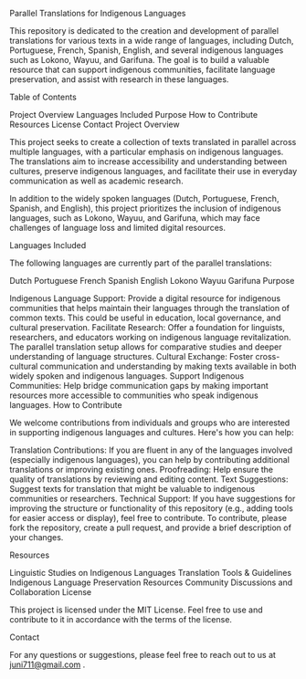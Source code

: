 Parallel Translations for Indigenous Languages

This repository is dedicated to the creation and development of parallel translations for various texts in a wide range of languages, including Dutch, Portuguese, French, Spanish, English, and several indigenous languages such as Lokono, Wayuu, and Garifuna. The goal is to build a valuable resource that can support indigenous communities, facilitate language preservation, and assist with research in these languages.

Table of Contents

Project Overview
Languages Included
Purpose
How to Contribute
Resources
License
Contact
Project Overview

This project seeks to create a collection of texts translated in parallel across multiple languages, with a particular emphasis on indigenous languages. The translations aim to increase accessibility and understanding between cultures, preserve indigenous languages, and facilitate their use in everyday communication as well as academic research.

In addition to the widely spoken languages (Dutch, Portuguese, French, Spanish, and English), this project prioritizes the inclusion of indigenous languages, such as Lokono, Wayuu, and Garifuna, which may face challenges of language loss and limited digital resources.

Languages Included

The following languages are currently part of the parallel translations:

Dutch
Portuguese
French
Spanish
English
Lokono
Wayuu
Garifuna
Purpose

Indigenous Language Support: Provide a digital resource for indigenous communities that helps maintain their languages through the translation of common texts. This could be useful in education, local governance, and cultural preservation.
Facilitate Research: Offer a foundation for linguists, researchers, and educators working on indigenous language revitalization. The parallel translation setup allows for comparative studies and deeper understanding of language structures.
Cultural Exchange: Foster cross-cultural communication and understanding by making texts available in both widely spoken and indigenous languages.
Support Indigenous Communities: Help bridge communication gaps by making important resources more accessible to communities who speak indigenous languages.
How to Contribute

We welcome contributions from individuals and groups who are interested in supporting indigenous languages and cultures. Here's how you can help:

Translation Contributions: If you are fluent in any of the languages involved (especially indigenous languages), you can help by contributing additional translations or improving existing ones.
Proofreading: Help ensure the quality of translations by reviewing and editing content.
Text Suggestions: Suggest texts for translation that might be valuable to indigenous communities or researchers.
Technical Support: If you have suggestions for improving the structure or functionality of this repository (e.g., adding tools for easier access or display), feel free to contribute.
To contribute, please fork the repository, create a pull request, and provide a brief description of your changes.

Resources

Linguistic Studies on Indigenous Languages
Translation Tools & Guidelines
Indigenous Language Preservation Resources
Community Discussions and Collaboration
License

This project is licensed under the MIT License. Feel free to use and contribute to it in accordance with the terms of the license.

Contact

For any questions or suggestions, please feel free to reach out to us at juni711@gmail.com .
